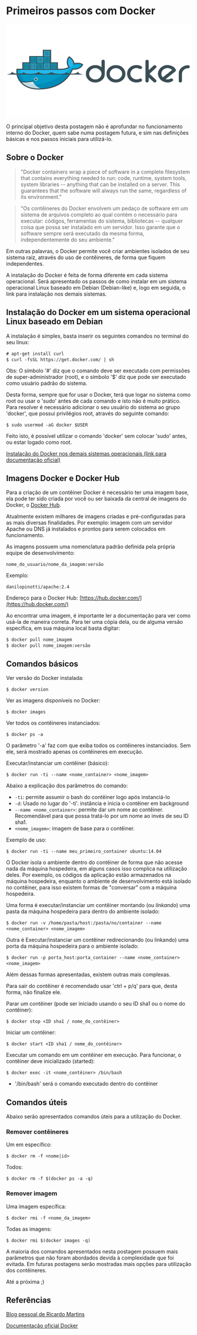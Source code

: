 # Primeiros passos com Docker
![Docker logo](https://github.com/danilopinotti/blog-posts/raw/master/assets/docker-logo.png "Docker")

O principal objetivo desta postagem não é aprofundar no funcionamento interno do Docker, quem sabe numa postagem futura, e sim nas definições básicas e nos passos iniciais para utilizá-lo.

## Sobre o Docker
> "Docker containers wrap a piece of software in a complete filesystem that contains everything needed to run: code, runtime, system tools, system libraries -- anything that can be installed on a server. This guarantees that the software will always run the same, regardless of its environment."

> "Os contêineres do Docker envolvem um pedaço de software em um sistema de arquivos completo ao qual contém o necessário para executar: códigos, ferramentas do sistema, bibliotecas -- qualquer coisa que possa ser instalado em um servidor. Isso garante que o software sempre será executado da mesma forma, independentemente do seu ambiente."

Em outras palavras, o Docker permite você criar ambientes isolados de seu sistema raiz, através do uso de contêineres, de forma que fiquem independentes.

A instalação do Docker é feita de forma diferente em cada sistema operacional. Será apresentado os passos de como instalar em um sistema operacional Linux baseado em Debian (Debian-like) e, logo em seguida, o link para instalação nos demais sistemas.

## Instalação do Docker em um sistema operacional Linux baseado em Debian
A instalação é simples, basta inserir os seguintes comandos no terminal do seu linux:
```
# apt-get install curl
$ curl -fsSL https://get.docker.com/ | sh
```

Obs: O símbolo '#' diz que o comando deve ser executado com permissões de super-administrador (root), e o símbolo '$' diz que pode ser executado como usuário padrão do sistema.

Desta forma, sempre que for usar o Docker, terá que logar no sistema como root ou usar o 'sudo' antes de cada comando e isto não é muito prático. Para resolver é necessário adicionar o seu usuário do sistema ao grupo 'docker', que possui privilégios root, através do seguinte comando:
```
$ sudo usermod -aG docker $USER
```

Feito isto, é possível utilizar o comando 'docker' sem colocar 'sudo' antes, ou estar logado como root.

[Instalação do Docker nos demais sistemas operacionais (link para documentação oficial)](https://docs.docker.com/engine/installation/)

## Imagens Docker e Docker Hub
Para a criação de um contêiner Docker é necessário ter uma imagem base, ela pode ter sido criada por você ou ser baixada da central de imagens do Docker, o [Docker Hub](https://hub.docker.com/).

Atualmente existem milhares de imagens criadas e pré-configuradas para as mais diversas finalidades. Por exemplo: imagem com um servidor Apache ou DNS já instalados e prontos para serem colocados em funcionamento.

As imagens possuem uma nomenclatura padrão definida pela própria equipe de desenvolvimento:

```
nome_do_usuario/nome_da_imagem:versão
```

Exemplo:
```
danilopinotti/apache:2.4
```

Endereço para o Docker Hub: [https://hub.docker.com/](https://hub.docker.com/)

Ao encontrar uma imagem, é importante ler a documentação para ver como usá-la de maneira correta. Para ter uma cópia dela, ou de alguma versão específica, em sua máquina local basta digitar:
```
$ docker pull nome_imagem
$ docker pull nome_imagem:versão
```

## Comandos básicos
Ver versão do Docker instalada:
```
$ docker version
```

Ver as imagens disponíveis no Docker:
```
$ docker images
```

Ver todos os contêineres instanciados:
```
$ docker ps -a
```
O parâmetro '-a' faz com que exiba todos os contêineres instanciados. Sem ele, será mostrado apenas os contêineres em execução.

Executar/instanciar um contêiner (básico):
```
$ docker run -ti --name <nome_container> <nome_imagem>
```
Abaixo a explicação dos parâmetros do comando:

* `-ti`: permite assumir o bash do contêiner logo após instanciá-lo
* `-d`: Usado no lugar do '-ti'. instância e inicia o contêiner em background
* `--name <nome_container>`: permite dar um nome ao contêiner. Recomendável para que possa tratá-lo por um nome ao invés de seu ID sha1.
* `<nome_imagem>`: imagem de base para o contêiner.

Exemplo de uso:
```
$ docker run -ti --name meu_primeiro_container ubuntu:14.04
```

O Docker isola o ambiente dentro do contêiner de forma que não acesse nada da máquina hospedeira, em alguns casos isso complica na utilização deles. Por exemplo, os códigos da aplicação estão armazenados na máquina hospedeira, enquanto o ambiente de desenvolvimento está isolado no contêiner, para isso existem formas de "conversar" com a máquina hospedeira.

Uma forma é executar/instanciar um contêiner montando (ou _linkando_) uma pasta da máquina hospedeira para dentro do ambiente isolado:
```
$ docker run -v /home/pasta/host:/pasta/no/container --name <nome_container> <nome_imagem>
```

Outra é Executar/instanciar um contêiner redirecionando (ou linkando) uma porta da máquina hospedeira para o ambiente isolado:
```
$ docker run -p porta_host:porta_container --name <nome_container> <nome_imagem>
```

Além dessas formas apresentadas, existem outras mais complexas.

Para sair do contêiner é recomendado usar 'ctrl + p/q' para que, desta forma, não finalize ele.

Parar um contêiner (pode ser iniciado usando o seu ID sha1 ou o nome do contêiner):
```
$ docker stop <ID sha1 / nome_do_contêiner>
```

Iniciar um contêiner:
```
$ docker start <ID sha1 / nome_do_contêiner>
```

Executar um comando em um contêiner em execução. Para funcionar, o contêiner deve inicializado (started):
```
$ docker exec -it <nome_contêiner> /bin/bash
```
* '/bin/bash' será o comando executado dentro do contêiner

## Comandos úteis
Abaixo serão apresentados comandos úteis para a utilização do Docker.

### Remover contêineres
Um em específico:
```
$ docker rm -f <nome|id>
```

Todos:
```
$ docker rm -f $(docker ps -a -q)
```

### Remover imagem
Uma imagem específica:
```
$ docker rmi -f <nome_da_imagem>
```

Todas as imagens:
```
$ docker rmi $(docker images -q)
```

A maioria dos comandos apresentados nesta postagem possuem mais parâmetros que não foram abordados devida à complexidade que foi evitada. Em futuras postagens serão mostradas mais opções para utilização dos contêineres.

Até a próxima ;)

## Referências
[Blog pessoal de Ricardo Martins](https://www.ricardomartins.com.br/2014/09/11/docker-tutorial-mao-na-massa/)

[Documentação oficial Docker](https://docs.docker.com/)
